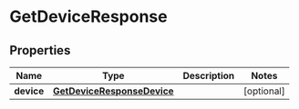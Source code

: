 

# GetDeviceResponse


## Properties

| Name | Type | Description | Notes |
|------------ | ------------- | ------------- | -------------|
|**device** | [**GetDeviceResponseDevice**](GetDeviceResponseDevice.md) |  |  [optional] |




